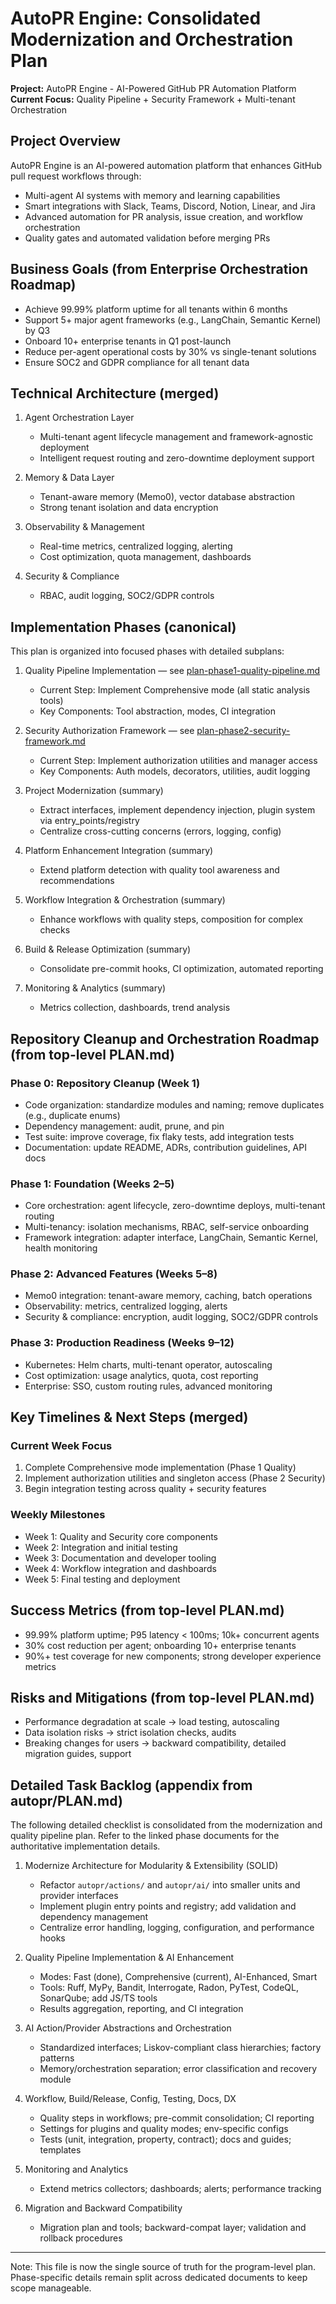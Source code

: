 # AutoPR Engine: Consolidated Modernization and Orchestration Plan

**Project:** AutoPR Engine - AI-Powered GitHub PR Automation Platform  
**Current Focus:** Quality Pipeline + Security Framework + Multi-tenant Orchestration

## Project Overview

AutoPR Engine is an AI-powered automation platform that enhances GitHub pull request workflows
through:

- Multi-agent AI systems with memory and learning capabilities
- Smart integrations with Slack, Teams, Discord, Notion, Linear, and Jira
- Advanced automation for PR analysis, issue creation, and workflow orchestration
- Quality gates and automated validation before merging PRs

## Business Goals (from Enterprise Orchestration Roadmap)

- Achieve 99.99% platform uptime for all tenants within 6 months
- Support 5+ major agent frameworks (e.g., LangChain, Semantic Kernel) by Q3
- Onboard 10+ enterprise tenants in Q1 post-launch
- Reduce per-agent operational costs by 30% vs single-tenant solutions
- Ensure SOC2 and GDPR compliance for all tenant data

## Technical Architecture (merged)

1. Agent Orchestration Layer
   - Multi-tenant agent lifecycle management and framework-agnostic deployment
   - Intelligent request routing and zero-downtime deployment support

2. Memory & Data Layer
   - Tenant-aware memory (Memo0), vector database abstraction
   - Strong tenant isolation and data encryption

3. Observability & Management
   - Real-time metrics, centralized logging, alerting
   - Cost optimization, quota management, dashboards

4. Security & Compliance
   - RBAC, audit logging, SOC2/GDPR controls

## Implementation Phases (canonical)

This plan is organized into focused phases with detailed subplans:

1. Quality Pipeline Implementation — see
   [plan-phase1-quality-pipeline.md](plan-phase1-quality-pipeline.md)
   - Current Step: Implement Comprehensive mode (all static analysis tools)
   - Key Components: Tool abstraction, modes, CI integration

2. Security Authorization Framework — see
   [plan-phase2-security-framework.md](plan-phase2-security-framework.md)
   - Current Step: Implement authorization utilities and manager access
   - Key Components: Auth models, decorators, utilities, audit logging

3. Project Modernization (summary)
   - Extract interfaces, implement dependency injection, plugin system via entry_points/registry
   - Centralize cross-cutting concerns (errors, logging, config)

4. Platform Enhancement Integration (summary)
   - Extend platform detection with quality tool awareness and recommendations

5. Workflow Integration & Orchestration (summary)
   - Enhance workflows with quality steps, composition for complex checks

6. Build & Release Optimization (summary)
   - Consolidate pre-commit hooks, CI optimization, automated reporting

7. Monitoring & Analytics (summary)
   - Metrics collection, dashboards, trend analysis

## Repository Cleanup and Orchestration Roadmap (from top-level PLAN.md)

### Phase 0: Repository Cleanup (Week 1)

- Code organization: standardize modules and naming; remove duplicates (e.g., duplicate enums)
- Dependency management: audit, prune, and pin
- Test suite: improve coverage, fix flaky tests, add integration tests
- Documentation: update README, ADRs, contribution guidelines, API docs

### Phase 1: Foundation (Weeks 2–5)

- Core orchestration: agent lifecycle, zero-downtime deploys, multi-tenant routing
- Multi-tenancy: isolation mechanisms, RBAC, self-service onboarding
- Framework integration: adapter interface, LangChain, Semantic Kernel, health monitoring

### Phase 2: Advanced Features (Weeks 5–8)

- Memo0 integration: tenant-aware memory, caching, batch operations
- Observability: metrics, centralized logging, alerts
- Security & compliance: encryption, audit logging, SOC2/GDPR controls

### Phase 3: Production Readiness (Weeks 9–12)

- Kubernetes: Helm charts, multi-tenant operator, autoscaling
- Cost optimization: usage analytics, quota, cost reporting
- Enterprise: SSO, custom routing rules, advanced monitoring

## Key Timelines & Next Steps (merged)

### Current Week Focus

1. Complete Comprehensive mode implementation (Phase 1 Quality)
2. Implement authorization utilities and singleton access (Phase 2 Security)
3. Begin integration testing across quality + security features

### Weekly Milestones

- Week 1: Quality and Security core components
- Week 2: Integration and initial testing
- Week 3: Documentation and developer tooling
- Week 4: Workflow integration and dashboards
- Week 5: Final testing and deployment

## Success Metrics (from top-level PLAN.md)

- 99.99% platform uptime; P95 latency < 100ms; 10k+ concurrent agents
- 30% cost reduction per agent; onboarding 10+ enterprise tenants
- 90%+ test coverage for new components; strong developer experience metrics

## Risks and Mitigations (from top-level PLAN.md)

- Performance degradation at scale → load testing, autoscaling
- Data isolation risks → strict isolation checks, audits
- Breaking changes for users → backward compatibility, detailed migration guides, support

## Detailed Task Backlog (appendix from autopr/PLAN.md)

The following detailed checklist is consolidated from the modernization and quality pipeline plan.
Refer to the linked phase documents for the authoritative implementation details.

1. Modernize Architecture for Modularity & Extensibility (SOLID)
   - Refactor `autopr/actions/` and `autopr/ai/` into smaller units and provider interfaces
   - Implement plugin entry points and registry; add validation and dependency management
   - Centralize error handling, logging, configuration, and performance hooks

2. Quality Pipeline Implementation & AI Enhancement
   - Modes: Fast (done), Comprehensive (current), AI-Enhanced, Smart
   - Tools: Ruff, MyPy, Bandit, Interrogate, Radon, PyTest, CodeQL, SonarQube; add JS/TS tools
   - Results aggregation, reporting, and CI integration

3. AI Action/Provider Abstractions and Orchestration
   - Standardized interfaces; Liskov-compliant class hierarchies; factory patterns
   - Memory/orchestration separation; error classification and recovery module

4. Workflow, Build/Release, Config, Testing, Docs, DX
   - Quality steps in workflows; pre-commit consolidation; CI reporting
   - Settings for plugins and quality modes; env-specific configs
   - Tests (unit, integration, property, contract); docs and guides; templates

5. Monitoring and Analytics
   - Extend metrics collectors; dashboards; alerts; performance tracking

6. Migration and Backward Compatibility
   - Migration plan and tools; backward-compat layer; validation and rollback procedures

---

Note: This file is now the single source of truth for the program-level plan. Phase-specific details
remain split across dedicated documents to keep scope manageable.
